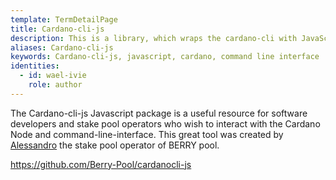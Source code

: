 ```yaml
---
template: TermDetailPage
title: Cardano-cli-js
description: This is a library, which wraps the cardano-cli with JavaScript and makes it possible to interact with the cli-commands much faster and more efficient.
aliases: Cardano-cli-js
keywords: Cardano-cli-js, javascript, cardano, command line interface
identities:
  - id: wael-ivie
    role: author
---
```


The Cardano-cli-js Javascript package is a useful resource for software developers and stake pool operators who wish to interact with the Cardano Node and command-line-interface. This great tool was created by [Alessandro](/en/identities/alessandro-berry.md) the stake pool operator of BERRY pool.

https://github.com/Berry-Pool/cardanocli-js
